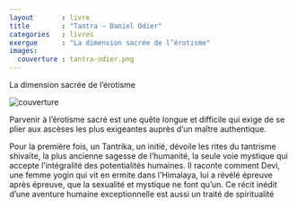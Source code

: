 ```yaml
---
layout       : livre
title        : "Tantra – Daniel Odier"
categories   : livres
exergue      : "La dimension sacrée de l’érotisme"
images:
  couverture : tantra-odier.png
---
```


La dimension sacrée de l’érotisme

![couverture](../../images-livres/tantra-odier.png)

Parvenir à l’érotisme sacré est une quête longue et difficile qui exige de se plier aux ascèses les plus exigeantes auprès d’un maître authentique.

Pour la première fois, un Tantrika, un initié, dévoile les rites du tantrisme shivaïte, la plus ancienne sagesse de l’humanité, la seule voie mystique qui accepte l’intégralité des potentialités humaines. Il raconte comment Devi, une femme yogin qui vit en ermite dans l’Himalaya, lui a révélé épreuve après épreuve, que la sexualité et mystique ne font qu’un. Ce récit inédit d’une aventure humaine exceptionnelle est aussi un traité de spiritualité
